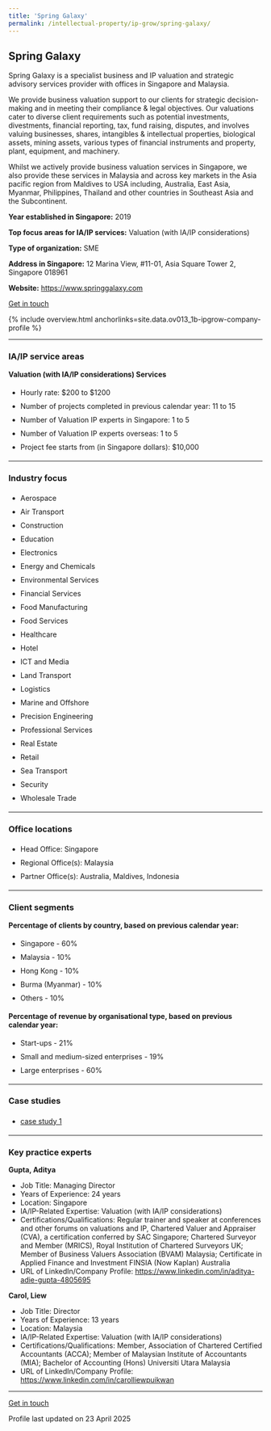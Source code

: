 ```yaml
---
title: 'Spring Galaxy'
permalink: /intellectual-property/ip-grow/spring-galaxy/
---
```


## Spring Galaxy

Spring Galaxy is a specialist business and IP valuation and strategic advisory services provider with offices in Singapore and Malaysia.

We provide business valuation support to our clients for strategic decision-making and in meeting their compliance & legal objectives. Our valuations cater to diverse client requirements such as potential investments, divestments, financial reporting, tax, fund raising, disputes, and involves valuing businesses, shares, intangibles & intellectual properties, biological assets, mining assets, various types of financial instruments and property, plant, equipment, and machinery.

Whilst we actively provide business valuation services in Singapore, we also provide these services in Malaysia and across key markets in the Asia pacific region from Maldives to USA including, Australia, East Asia, Myanmar, Philippines, Thailand and other countries in Southeast Asia and the Subcontinent.

<b>Year established in Singapore:</b> 2019

<b>Top focus areas for IA/IP services:</b> Valuation (with IA/IP considerations)

<b>Type of organization:</b> SME

<b>Address in Singapore:</b> 12 Marina View, #11-01, Asia Square Tower 2, Singapore 018961

<b>Website:</b> <a href='https://www.springgalaxy.com'>https://www.springgalaxy.com</a>

<a class='btn' href='https://form.gov.sg/67cfcba4663eae2beff8abdc' target='_blank' rel='noopener'>Get in touch</a>

{% include overview.html anchorlinks=site.data.ov013_1b-ipgrow-company-profile %}

---
<a name='ip-related-service-areas'></a>
### IA/IP service areas

**Valuation (with IA/IP considerations) Services**

<ul>
<li style='line-height: 27px; margin: 0px 0px !important'>Hourly rate:  $200 to $1200</li>
<li style='line-height: 27px; margin: 0px 0px !important'>Number of projects completed in previous calendar year: 11 to 15</li>
<li style='line-height: 27px; margin: 0px 0px !important'>Number of Valuation IP experts in Singapore: 1 to 5</li>
<li style='line-height: 27px; margin: 0px 0px !important'>Number of Valuation IP experts overseas: 1 to 5</li>
<li style='line-height: 27px; margin: 0px 0px !important'>Project fee starts from (in Singapore dollars):  $10,000</li>
</ul>

---
<a name='industry-focus'></a>
### Industry focus

<ul><li style='line-height: 27px; margin: 0px 0px !important'> Aerospace</li><li style='line-height: 27px; margin: 0px 0px !important'>Air Transport</li><li style='line-height: 27px; margin: 0px 0px !important'>Construction</li><li style='line-height: 27px; margin: 0px 0px !important'>Education</li><li style='line-height: 27px; margin: 0px 0px !important'>Electronics</li><li style='line-height: 27px; margin: 0px 0px !important'>Energy and Chemicals</li><li style='line-height: 27px; margin: 0px 0px !important'>Environmental Services</li><li style='line-height: 27px; margin: 0px 0px !important'>Financial Services</li><li style='line-height: 27px; margin: 0px 0px !important'>Food Manufacturing</li><li style='line-height: 27px; margin: 0px 0px !important'>Food Services</li><li style='line-height: 27px; margin: 0px 0px !important'>Healthcare</li><li style='line-height: 27px; margin: 0px 0px !important'>Hotel</li><li style='line-height: 27px; margin: 0px 0px !important'>ICT and Media</li><li style='line-height: 27px; margin: 0px 0px !important'>Land Transport</li><li style='line-height: 27px; margin: 0px 0px !important'>Logistics</li><li style='line-height: 27px; margin: 0px 0px !important'>Marine and Offshore</li><li style='line-height: 27px; margin: 0px 0px !important'>Precision Engineering</li><li style='line-height: 27px; margin: 0px 0px !important'>Professional Services</li><li style='line-height: 27px; margin: 0px 0px !important'>Real Estate</li><li style='line-height: 27px; margin: 0px 0px !important'>Retail</li><li style='line-height: 27px; margin: 0px 0px !important'>Sea Transport</li><li style='line-height: 27px; margin: 0px 0px !important'>Security</li><li style='line-height: 27px; margin: 0px 0px !important'>Wholesale Trade</li></ul>

---
<a name='office-locations'></a>
### Office locations

<ul><li style='line-height: 27px; margin: 0px 0px !important'> Head Office: Singapore</li><li style='line-height: 27px; margin: 0px 0px !important'>Regional Office(s): Malaysia</li><li style='line-height: 27px; margin: 0px 0px !important'>Partner Office(s): Australia, Maldives, Indonesia</li></ul>

---
<a name='client-segments'></a>
### Client segments

**Percentage of clients by country, based on previous calendar year:**

<ul><li style='line-height: 27px; margin: 0px 0px !important'> Singapore - 60%</li><li style='line-height: 27px; margin: 0px 0px !important'>Malaysia - 10%</li><li style='line-height: 27px; margin: 0px 0px !important'>Hong Kong - 10%</li><li style='line-height: 27px; margin: 0px 0px !important'>Burma (Myanmar) - 10%</li><li style='line-height: 27px; margin: 0px 0px !important'>Others - 10%</li></ul>

**Percentage of revenue by organisational type, based on previous calendar year:**

<ul><li style='line-height: 27px; margin: 0px 0px !important'> Start-ups - 21%</li><li style='line-height: 27px; margin: 0px 0px !important'>Small and medium-sized enterprises - 19%</li><li style='line-height: 27px; margin: 0px 0px !important'>Large enterprises - 60%</li></ul>

---
<a name='case-studies'></a>
### Case studies

<ul><li style='line-height: 27px; margin: 0px 0px !important'> <a href="https://springgalaxy.com/case-studies/" target="_blank" rel="noopener">case study 1</a></li></ul>

---
<a name='key-practice-experts'></a>
### Key practice experts

**Gupta, Aditya**

- Job Title: Managing Director
- Years of Experience: 24 years
- Location: Singapore
- IA/IP-Related Expertise: Valuation (with IA/IP considerations)
- Certifications/Qualifications: Regular trainer and speaker at conferences and other forums on valuations and IP, Chartered Valuer and Appraiser (CVA), a certification conferred by SAC Singapore; Chartered Surveyor and Member (MRICS), Royal Institution of Chartered Surveyors UK; Member of Business Valuers Association (BVAM) Malaysia; Certificate in Applied Finance and Investment FINSIA (Now Kaplan) Australia
- URL of LinkedIn/Company Profile: <a href="https://www.linkedin.com/in/aditya-adie-gupta-4805695" target="_blank" rel="noopener">https://www.linkedin.com/in/aditya-adie-gupta-4805695</a>

**Carol, Liew**

- Job Title: Director
- Years of Experience: 13 years
- Location: Malaysia
- IA/IP-Related Expertise: Valuation (with IA/IP considerations)
- Certifications/Qualifications: Member, Association of Chartered Certified Accountants (ACCA); Member of Malaysian Institute of Accountants (MIA); Bachelor of Accounting (Hons) Universiti Utara Malaysia
- URL of LinkedIn/Company Profile: <a href="https://www.linkedin.com/in/carolliewpuikwan" target="_blank" rel="noopener">https://www.linkedin.com/in/carolliewpuikwan</a>

---
<p>
<a class='btn' href='https://form.gov.sg/67cfcba4663eae2beff8abdc' target='_blank' rel='noopener'>Get in touch</a>
</p>
Profile last updated on 23 April 2025
